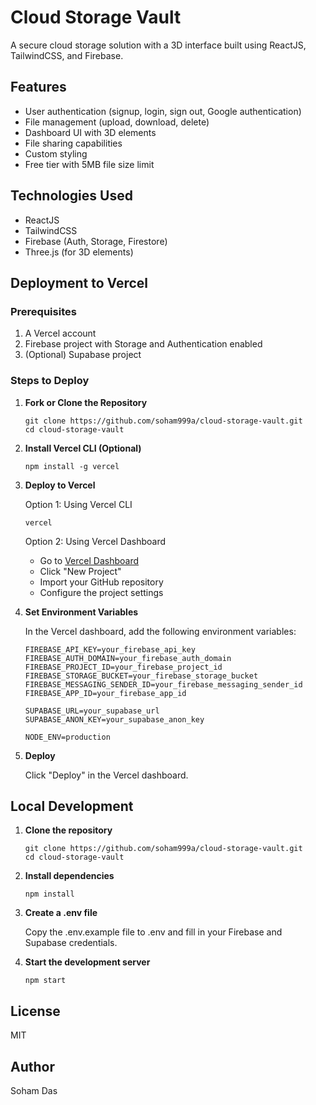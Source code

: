 # Cloud Storage Vault

A secure cloud storage solution with a 3D interface built using ReactJS, TailwindCSS, and Firebase.

## Features

- User authentication (signup, login, sign out, Google authentication)
- File management (upload, download, delete)
- Dashboard UI with 3D elements
- File sharing capabilities
- Custom styling
- Free tier with 5MB file size limit

## Technologies Used

- ReactJS
- TailwindCSS
- Firebase (Auth, Storage, Firestore)
- Three.js (for 3D elements)

## Deployment to Vercel

### Prerequisites

1. A Vercel account
2. Firebase project with Storage and Authentication enabled
3. (Optional) Supabase project

### Steps to Deploy

1. **Fork or Clone the Repository**

   ```
   git clone https://github.com/soham999a/cloud-storage-vault.git
   cd cloud-storage-vault
   ```

2. **Install Vercel CLI (Optional)**

   ```
   npm install -g vercel
   ```

3. **Deploy to Vercel**

   Option 1: Using Vercel CLI
   ```
   vercel
   ```

   Option 2: Using Vercel Dashboard
   - Go to [Vercel Dashboard](https://vercel.com/dashboard)
   - Click "New Project"
   - Import your GitHub repository
   - Configure the project settings

4. **Set Environment Variables**

   In the Vercel dashboard, add the following environment variables:

   ```
   FIREBASE_API_KEY=your_firebase_api_key
   FIREBASE_AUTH_DOMAIN=your_firebase_auth_domain
   FIREBASE_PROJECT_ID=your_firebase_project_id
   FIREBASE_STORAGE_BUCKET=your_firebase_storage_bucket
   FIREBASE_MESSAGING_SENDER_ID=your_firebase_messaging_sender_id
   FIREBASE_APP_ID=your_firebase_app_id
   
   SUPABASE_URL=your_supabase_url
   SUPABASE_ANON_KEY=your_supabase_anon_key
   
   NODE_ENV=production
   ```

5. **Deploy**

   Click "Deploy" in the Vercel dashboard.

## Local Development

1. **Clone the repository**

   ```
   git clone https://github.com/soham999a/cloud-storage-vault.git
   cd cloud-storage-vault
   ```

2. **Install dependencies**

   ```
   npm install
   ```

3. **Create a .env file**

   Copy the .env.example file to .env and fill in your Firebase and Supabase credentials.

4. **Start the development server**

   ```
   npm start
   ```

## License

MIT

## Author

Soham Das

